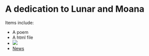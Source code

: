# A dedication to Lunar and Moana
Items include:
* A poem
* A html file
* ![](IMG_3362.HEIC)
* [News](https://www.straitstimes.com)
